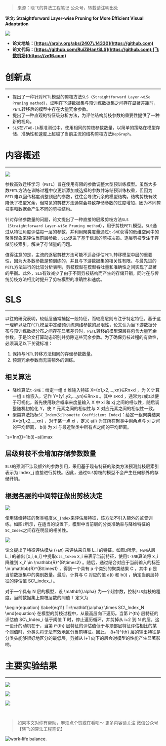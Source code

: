 

> 来源：晓飞的算法工程笔记 公众号，转载请注明出处


**论文: Straightforward Layer\-wise Pruning for More Efficient Visual Adaptation**


![](https://developer.qcloudimg.com/http-save/6496381/c1ff1f96c10166e18900536290d5dcaa.png)


* **论文地址：[https://arxiv.org/abs/2407\.14330](https://github.com)**
* **论文代码：[https://github.com/RuiZiHan/SLS](https://github.com):[飞数机场](https://ze16.com)**


# 创新点




---


* 提出了一种针对`PETL`模型的剪枝方法`SLS`（`Straightforward Layer-wiSe Pruning method`），证明在下游数据集与预训练数据集之间存在显著差距时，`PETL`转移后的模型中存在大量冗余参数。
* 提出了一种直观的特征级分析方法，为评估结构剪枝参数的重要性提供了一种新的视角。
* `SLS`在`VTAB-1k`基准测试中，使用相同的剪枝参数数量，以简单的策略在模型存储、准确性和速度上超越了当前主流的结构剪枝方法`DepGraph`。


# 内容概述




---


![](https://developer.qcloudimg.com/http-save/6496381/10d561091a5b0461ae16844e48556901.png)


参数高效迁移学习（`PETL`）旨在使用有限的参数调整大型预训练模型。虽然大多数`PETL`方法在训练过程中仅更新添加或选择的参数并冻结预训练权重，但因为`PETL`难以回传梯度调整顶层的参数，往往会导致冗余的模型结构。结构剪枝有效降低了模型冗余，但常见的剪枝方法通常会导致存储参数的过度增加，因为不同剪枝率和数据会产生不同的剪枝结构。


针对存储参数量的问题，论文提出了一种直接的层级剪枝方法`SLS`（`Straightforward Layer-wiSe Pruning method`），用于剪枝`PETL`模型。`SLS`通过从特征角度评估每一层的参数，并利用聚类度量通过`t-SNE`获得的低维空间中的聚类现象来评估当前层参数，`SLS`促进了基于信息的剪枝决策。逐层剪枝专注于存储剪枝索引，解决了存储量的问题。


值得注意的是，主流的逐层剪枝方法可能不适合评估`PETL`转移模型中层的重要性，因为大多数参数是预训练的，并且与下游数据集的相关性有限。与最先进的`PETL`方法进行的比较分析表明，剪枝模型在模型吞吐量和准确性之间实现了显著的平衡。此外，`SLS`有效减少了由于不同剪枝结构而产生的存储开销，同时在与传统剪枝方法相比时提升了剪枝模型的准确性和速度。


# SLS




---


以往的研究表明，较低层通常捕捉一般特征，而较高层则专注于特定特征。基于这一理解以及在`PETL`模型中冻结预训练网络参数的局限性，论文认为当下游数据分布与预训练数据分布之间存在显著差异时，`PETL`转移的模型深层将包含大量冗余参数。于是论文打算动态识别并剪除这些冗余参数。为了确保剪枝过程的有效性，必须满足以下关键标准：


1. 保持与`PETL`转移方法相同的存储参数数量。
2. 预测冗余参数而无需额外的训练。


## 相关算法


* 降维算法`t-SNE`：给定一组 d 维输入特征 X\={x1,x2,...,xn}∈Rn×d ，为 X 计算一组 s 维嵌入，记作 Y\={y1,y2,...,yn}∈Rn×s 。其中 s≪d ，通常为`2`或`3`以便于可视化。首先使用联合概率来度量输入 X 中 xi 和 xj 之间的相似性，随后调整随机初始化 Y，使 Y 元素之间的相似性与 X 对应元素之间的相似性一致。
* 聚类算法指标`SC_Index`(`Silhouette Coefficient Index`)：给定一组聚类结果 X\={x1,x2,...,xn} ，对于某一点 xi ，定义 a(i) 为其所在聚类中剩余点与 xi 之间的平均距离， b(i) 为 xi 与最近聚类中所有点之间的平均距离。


ˉs\=1nn∑i\=1b(i)−a(i)max


## 层级剪枝不会增加存储参数数量


`SLS`的预测不涉及额外的参数引用，采用基于现有特征的聚类方法预测剪枝层索引表示为 Index\_j 直接进行剪枝。因此，通过`SLS`剪枝的模型不会产生任何额外的存储开销。


## 根据各层的中间特征做出剪枝决定


![](https://developer.qcloudimg.com/http-save/6496381/a7748c9e6bd4b5f92ccb873421974d82.png)


使用降维特征的聚类程度`SC_Index`来评估层特征，该方法不引入额外的监督训练。如图`2`所示，在适当的设置下，模型中当前层的分类准确率与降维特征的`SC_Index`之间存在明显的相关性。


![](https://developer.qcloudimg.com/http-save/6496381/0112e6f41c373a9acb2cad9af4947f1d.png)


论文提出了特征评估模块 (`FEM`) 来评估来自层 L\_i 的特征。如图`3`所示，`FEM`从层 L\_i 的输出 \[x\_i,e\_i] 中提取`cls_token` x\_i 来表示当前特征，使用`t-SNE`算法将 x\_i 降维到 x\_i' \\in \\mathbb{R}^{B\\times2} 。随后，通过结合对应于当前输入的标签 \\in \\mathbb{R}^{B\\times1} ，得到一个具有 p 个类别的聚类结果 C ，其中 p 是当前数据集中的类别数量。最后，计算与 C 对应的值 a(i) 和 b(i) ，确定当前层特征的评估值 SC\\\_index\_i 。


对于一个具有 N 层的模型，设 \\mathbf{\\alpha} 为一个超参数，控制`SLS`剪枝的程度。当前数据集上剪枝层数的阈值 T 定义为


\\begin{equation}
\\label{eq11}
T\=\\mathbf{\\alpha} \\times SC\\\_Index\_N
\\end{equation}
在模型的剪枝过程中，从最高层向下遍历。当第 i^{th} 层特征的评估值 SC\\\_Index\_i 低于阈值 T 时，停止遍历循环，并剪掉从 i\+2 到 N 的层。这一设计的动机在于，当第 i^{th} 层特征的评估值低于与顶部层特征评估相比的某个阈值时，分类头将无法有效地区分当前特征。因此， {i\+1}^{th} 层的输出特征是分类头能够很好地区分的最低层，剪掉从 i\+1 向下的层会对模型的性能产生显著影响。


# 主要实验结果




---


![](https://developer.qcloudimg.com/http-save/6496381/ead1a0789f4d301c32e9475bb011ff25.png)


![](https://developer.qcloudimg.com/http-save/6496381/58e917d37e5541c4517c28d76f3774a4.png)


![](https://developer.qcloudimg.com/http-save/6496381/9b0ccc9b8631655fa8db755c3011461d.png)


 
 
 



> 如果本文对你有帮助，麻烦点个赞或在看呗～
> 更多内容请关注 微信公众号【晓飞的算法工程笔记】


![work-life balance.](https://upload-images.jianshu.io/upload_images/20428708-7156c0e4a2f49bd6.png?imageMogr2/auto-orient/strip%7CimageView2/2/w/1240)
